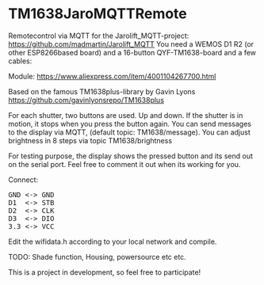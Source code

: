 # TM1638JaroMQTTRemote

Remotecontrol via MQTT for the Jarolift_MQTT-project: https://github.com/madmartin/Jarolift_MQTT
You need a WEMOS D1 R2 (or other ESP8266based board) and a 16-button QYF-TM1638-board and a few cables:

Module: https://www.aliexpress.com/item/4001104267700.html

Based on the famous TM1638plus-library by Gavin Lyons https://github.com/gavinlyonsrepo/TM1638plus

For each shutter, two buttons are used. Up and down. If the shutter is in motion, it stops when you press the button again.
You can send messages to the display via MQTT, (default topic: TM1638/message).
You can adjust brightness in 8 steps via topic TM1638/brightness

For testing purpose, the display shows the pressed button and its send out on the serial port. Feel free to comment it out when its working for you.

Connect:
<pre>
GND <-> GND 
D1  <-> STB
D2  <-> CLK
D3  <-> DIO
3.3 <-> VCC
</pre>

Edit the wifidata.h according to your local network and compile.

TODO:
Shade function, Housing, powersource etc etc.

This is a project in development, so feel free to participate!
